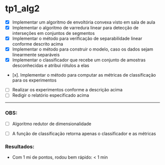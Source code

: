 # tp1_alg2

- [x] Implementar um algoritmo de envoltória convexa visto em sala de aula
- [x] Implementar o algoritmo de varredura linear para detecção de interseções em
conjuntos de segmentos
- [x] Implementar o método para verificação de separabilidade linear conforme
descrito acima
- [x] Implementar o método para construir o modelo, caso os dados sejam
linearmente separáveis
- [x] Implementar o classificador que recebe um conjunto de amostras
desconhecidas e atribui rótulos a elas
- [x]. Implementar o método para computar as métricas de classificação para os
experimentos
- [ ] Realizar os experimentos conforme a descrição acima
- [ ] Redigir o relatório especificado acima

---

### OBS:

- [ ] Algoritmo redutor de dimensionalidade
- [ ] A função de classificação retorna apenas o classificador e as métricas


### Resultados:

- Com 1 mi de pontos, rodou bem rápido: < 1 min